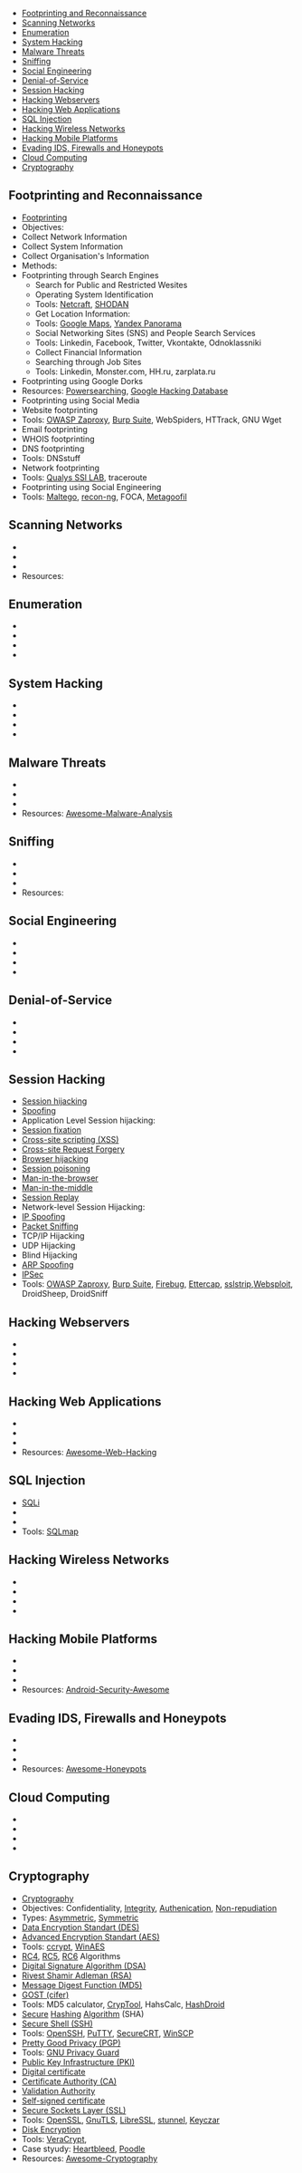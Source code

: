 
* [Footprinting and Reconnaissance](#footprinting-and-reconnaissance)
* [Scanning Networks](#scanning-networks)
* [Enumeration](#enumeration)
* [System Hacking](#system-hacking)
* [Malware Threats](#malware-threats)
* [Sniffing](#sniffing)
* [Social Engineering](#social-engineering)
* [Denial-of-Service](#denial-of-service)
* [Session Hacking](#session-hacking)
* [Hacking Webservers](#hacking-webservers)
* [Hacking Web Applications](#hacking-web-applications)
* [SQL Injection](#sql-injection)
* [Hacking Wireless Networks](#hacking-wireless-networks)
* [Hacking Mobile Platforms](#hacking-mobile-platform)
* [Evading IDS, Firewalls and Honeypots](#evading-ids-firewalls-and-honeypots)
* [Cloud Computing](#cloud-computing)
* [Cryptography](#cryptography)


## Footprinting and Reconnaissance
*  [Footprinting](https://en.wikipedia.org/wiki/Footprinting)
* Objectives: 
 * Collect Network Information
 * Collect System Information
 * Collect Organisation's Information
* Methods:
 * Footprinting through Search Engines
   * Search for Public and Restricted Wesites
   * Operating System Identification
    * Tools: [Netcraft](http://netcraft.com), [SHODAN](http://shodan.io)
   * Get Location Information:
    * Tools: [Google Maps](https://maps.google.com), [Yandex Panorama](https://yandex.ru/maps) 
   * Social Networking Sites (SNS) and People Search Services
    * Tools: Linkedin, Facebook, Twitter,  Vkontakte, Odnoklassniki
   * Collect Financial Information
   * Searching through Job Sites
    * Tools: Linkedin, Monster.com, HH.ru, zarplata.ru
 * Footprinting using Google Dorks
  * Resources: [Powersearching](http://www.powersearchingwithgoogle.com/), [Google Hacking Database](https://www.exploit-db.com/google-hacking-database/)
 * Footprinting using Social Media
 * Website footprinting
  * Tools: [OWASP Zaproxy](https://www.owasp.org/index.php/OWASP_Zed_Attack_Proxy_Project), [Burp Suite](https://portswigger.net/burp/), WebSpiders, HTTrack, GNU Wget
 * Email footprinting
 * WHOIS footprinting
 * DNS footprinting
  * Tools: DNSstuff
 * Network footprinting
  * Tools: [Qualys SSl LAB](http://ssllab.com), traceroute
 * Footprinting using Social Engineering
 * Tools: [Maltego](https://www.paterva.com/web7/buy/maltego-clients.php), [recon-ng](https://bitbucket.org/LaNMaSteR53/recon-ng), FOCA, [Metagoofil](http://www.edge-security.com/metagoofil.php)
## Scanning Networks
*
*
*
* Resources:

## Enumeration
*
*
*
*
## System Hacking
*
*
*
*

## Malware Threats
*
*
*
* Resources: [Awesome-Malware-Analysis](https://github.com/rshipp/awesome-malware-analysis)

## Sniffing
*
*
*
* Resources:

## Social Engineering
*
*
*
*
## Denial-of-Service
*
*
*
*
## Session Hacking
* [Session hijacking](https://en.wikipedia.org/wiki/Session_hijacking)
* [Spoofing](https://en.wikipedia.org/wiki/Spoofing_attack)
* Application Level Session hijacking:
 * [Session fixation](https://en.wikipedia.org/wiki/Session_fixation)
 * [Cross-site scripting (XSS)](https://en.wikipedia.org/wiki/Cross-site_scripting)
 * [Cross-site Request Forgery](https://en.wikipedia.org/wiki/Cross-site_request_forgery)
 * [Browser hijacking](https://en.wikipedia.org/wiki/Browser_hijacking)
 * [Session poisoning](https://en.wikipedia.org/wiki/Session_poisoning)
 * [Man-in-the-browser](https://en.wikipedia.org/wiki/Man-in-the-browser)
 * [Man-in-the-middle](https://en.wikipedia.org/wiki/Man-in-the-middle_attack)
 * [Session Replay](https://en.wikipedia.org/wiki/Session_replay)
* Network-level Session Hijacking:
 * [IP Spoofing](https://en.wikipedia.org/wiki/IP_address_spoofing)
 * [Packet Sniffing](https://en.wikipedia.org/wiki/Packet_analyzer)
 * TCP/IP Hijacking
 * UDP Hijacking
 * Blind Hijacking
 * [ARP Spoofing](https://en.wikipedia.org/wiki/ARP_spoofing)
* [IPSec](https://en.wikipedia.org/wiki/IPsec)
* Tools: [OWASP Zaproxy](https://github.com/zaproxy/zaproxy), [Burp Suite](https://portswigger.net/burp/), [Firebug](https://developer.mozilla.org/en-US/docs/Tools), [Ettercap](https://ettercap.github.io/ettercap/), [sslstrip](https://github.com/moxie0/sslstrip),[Websploit](http://sourceforge.net/projects/websploit/), DroidSheep, DroidSniff

## Hacking Webservers
*
*
*
*
## Hacking Web Applications
*
*
*
* Resources: [Awesome-Web-Hacking](https://github.com/infoslack/awesome-web-hacking)

## SQL Injection
* [SQLi](https://en.wikipedia.org/wiki/SQL_injection)
* 
*
* Tools: [SQLmap](http://sqlmap.org/)
## Hacking Wireless Networks
*
*
*
*
## Hacking Mobile Platforms
*
*
*
* Resources: [Android-Security-Awesome](https://github.com/ashishb/android-security-awesome)

## Evading IDS, Firewalls and Honeypots
*
*
*
* Resources: [Awesome-Honeypots](https://github.com/paralax/awesome-honeypots)

## Cloud Computing
*
*
*
*
## Cryptography
* [Cryptography](https://en.wikipedia.org/wiki/Cryptography)
 * Objectives: Confidentiality, [Integrity](https://en.wikipedia.org/wiki/Data_integrity), [Authenication](https://en.wikipedia.org/wiki/Authentication), [Non-repudiation](https://en.wikipedia.org/wiki/Non-repudiation)
 * Types: [Asymmetric](https://en.wikipedia.org/wiki/Public-key_cryptography), [Symmetric](https://en.wikipedia.org/wiki/Symmetric-key_algorithm)
* [Data Encryption Standart (DES)](https://en.wikipedia.org/wiki/Data_Encryption_Standard)
* [Advanced Encryption Standart (AES)](https://en.wikipedia.org/wiki/Advanced_Encryption_Standard)
 * Tools: [ccrypt](http://ccrypt.sourceforge.net/), [WinAES](https://github.com/yunzhu-li/winaes)
* [RC4](https://en.wikipedia.org/wiki/RC4), [RC5](https://en.wikipedia.org/wiki/RC5), [RC6](https://en.wikipedia.org/wiki/RC6) Algorithms
* [Digital Signature Algorithm (DSA)](https://en.wikipedia.org/wiki/Digital_Signature_Algorithm)
* [Rivest Shamir Adleman (RSA)](https://en.wikipedia.org/wiki/RSA_(cryptosystem))
* [Message Digest Function (MD5)](https://en.wikipedia.org/wiki/MD5)
* [GOST (cifer)](https://en.wikipedia.org/wiki/GOST_(block_cipher))
 * Tools: MD5 calculator, [CrypTool](https://www.cryptool.org/en/), HahsCalc, [HashDroid](https://play.google.com/store/apps/details?id=com.hobbyone.HashDroid)
* [Secure](https://en.wikipedia.org/wiki/SHA-1) [Hashing](https://en.wikipedia.org/wiki/SHA-2) [Algorithm](https://en.wikipedia.org/wiki/SHA-3) (SHA)
* [Secure Shell (SSH)](https://en.wikipedia.org/wiki/Secure_Shell)
 * Tools: [OpenSSH](http://www.openssh.com/), [PuTTY](http://www.chiark.greenend.org.uk/~sgtatham/putty/), [SecureCRT](https://www.vandyke.com/products/securecrt/index.html), [WinSCP](https://winscp.net/eng/index.php)
* [Pretty Good Privacy (PGP)](https://en.wikipedia.org/wiki/Pretty_Good_Privacy)
 * Tools: [GNU Privacy Guard](https://www.gnupg.org/)
* [Public Key Infrastructure (PKI)](https://en.wikipedia.org/wiki/Public_key_infrastructure)
 * [Digital certificate](https://en.wikipedia.org/wiki/Public_key_certificate)
 * [Certificate Authority (CA)](https://en.wikipedia.org/wiki/Certificate_authority)
 * [Validation Authority](https://en.wikipedia.org/wiki/Validation_authority)
 * [Self-signed certificate](https://en.wikipedia.org/wiki/Self-signed_certificate)
* [Secure Sockets Layer (SSL)](https://en.wikipedia.org/wiki/Transport_Layer_Security)
 * Tools: [OpenSSL](https://www.openssl.org/), [GnuTLS](http://gnutls.org/), [LibreSSL](http://www.libressl.org/), [stunnel](https://www.stunnel.org/index.html), [Keyczar](https://github.com/google/keyczar)
* [Disk Encryption](https://en.wikipedia.org/wiki/Disk_encryption)
 * Tools: [VeraCrypt](https://sourceforge.net/projects/veracrypt/), []()
* Case styudy: [Heartbleed](https://en.wikipedia.org/wiki/Heartbleed), [Poodle](https://en.wikipedia.org/wiki/POODLE)
* Resources: [Awesome-Cryptography](https://github.com/sobolevn/awesome-cryptography)

